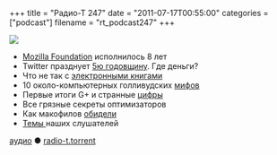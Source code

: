 +++
title = "Радио-Т 247"
date = "2011-07-17T00:55:00"
categories = ["podcast"]
filename = "rt_podcast247"
+++

![](https://radio-t.com/images/radio-t/rt247.png)




- [Mozilla Foundation](http://habrahabr.ru/blogs/mozilla/124276/) исполнилось 8 лет
- Twitter празднует [5ю годовщину](http://www.fastcompany.com/1767242/happy-5th-birthday-twitter-love-google-facebook-aol). Где деньги?
- Что не так с [электронными книгами](http://habrahabr.ru/blogs/ebooks/123853/)
- 10 около-компьютерных голливудских [мифов](http://www.maximumpc.com/article/features/does_not_compute_10_pc_myths_movies_and_television)
- Первые итоги G+ и странные [цифры](http://techcrunch.com/2011/07/14/larry-page-on-google-over-10-million-users-1-billion-items-shared/)
- Все грязные секреты оптимизаторов
- Как макофилов [обидели](http://forkbombr.net/no-lion/)
- [Темы ](http://new.radio-t.com/2011/07/247.html)наших слушателей

[аудио](http://archive.rucast.net/radio-t/media/rt_podcast247.mp3) ● [radio-t.torrent](http://www.radio-t.com/torrents/rt_podcast247.mp3.torrent)<audio src="http://archive.rucast.net/radio-t/media/rt_podcast247.mp3" preload="none"></audio>